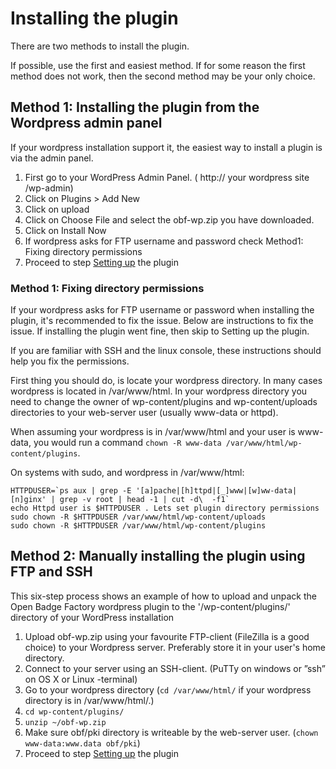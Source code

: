 # Installing the plugin


There are two methods to install the plugin.


If possible, use the first and easiest method. If for some reason the first method does not work, then the second method may be your only choice.
## Method 1: Installing the plugin from the Wordpress admin panel


If your wordpress installation support it, the easiest way to install a plugin is via the admin panel.


1. First go to your WordPress Admin Panel. ( http:// your wordpress site /wp-admin)
2. Click on Plugins > Add New
3. Click on upload
4. Click on Choose File and select the obf-wp.zip you have downloaded.
5. Click on Install Now
6. If wordpress asks for FTP username and password check Method1: Fixing directory permissions
7. Proceed to step [Setting up](setting_up.md) the plugin

### Method 1: Fixing directory permissions

If your wordpress asks for FTP username or password when installing the plugin, it's recommended to fix the issue. Below are instructions to fix the issue. If installing the plugin went fine, then skip to Setting up the plugin.

If you are familiar with SSH and the linux console, these instructions should help you fix the permissions.

First thing you should do, is locate your wordpress directory. In many cases wordpress is located in /var/www/html. In your wordpress directory you need to change the owner of wp-content/plugins and wp-content/uploads directories to your web-server user (usually www-data or httpd).

When assuming your wordpress is in /var/www/html and your user is www-data, you would run a command `chown -R www-data /var/www/html/wp-content/plugins`.



On systems with sudo, and wordpress in /var/www/html:

    HTTPDUSER=`ps aux | grep -E '[a]pache|[h]ttpd|[_]www|[w]ww-data|[n]ginx' | grep -v root | head -1 | cut -d\  -f1`
    echo Httpd user is $HTTPDUSER . Lets set plugin directory permissions
    sudo chown -R $HTTPDUSER /var/www/html/wp-content/uploads
    sudo chown -R $HTTPDUSER /var/www/html/wp-content/plugins


## Method 2: Manually installing the plugin using FTP and SSH

This six-step process shows an example of how to upload and unpack the Open Badge Factory wordpress plugin to the '/wp-content/plugins/' directory of your WordPress installation

1. Upload obf-wp.zip using your favourite FTP-client (FileZilla is a good choice) to your Wordpress server. Preferably store it in your user's home directory.
2. Connect to your server using an SSH-client. (PuTTy on windows or ”ssh” on OS X or Linux -terminal)
3. Go to your wordpress directory (`cd /var/www/html/` if your wordpress directory is in /var/www/html/.)
4. `cd wp-content/plugins/`
5. `unzip ~/obf-wp.zip`
6. Make sure obf/pki directory is writeable by the web-server user. (`chown www-data:www.data obf/pki`)
7. Proceed to step [Setting up](setting_up.md) the plugin
